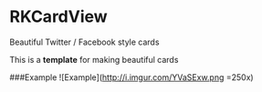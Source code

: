 RKCardView
==========
Beautiful Twitter / Facebook style cards

This is a **template** for making beautiful cards

###Example
![Example](http://i.imgur.com/YVaSExw.png =250x)

